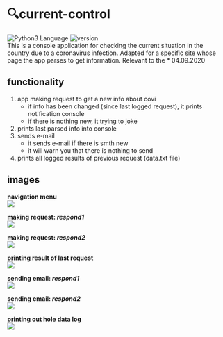 # 🔍current-control
<img src="https://img.shields.io/badge/language%20-python-blue" alt="Python3 Language"> <img src="https://img.shields.io/badge/python-v3.8.3-blue" alt="version">   
This is a console application for checking the current situation in the country due to a coronavirus infection. Adapted for a specific site whose page the app parses to get information. Relevant to the * 04.09.2020

## functionality 
1. app making request to get a new info about covi
    - if info has been changed (since last logged request), it prints notification console
    - if there is nothing new, it trying to joke
2. prints last parsed info into console
3. sends e-mail
    - it sends e-mail if there is smth new 
    - it will warn you that there is nothing to send
4. prints all logged results of previous request (data.txt file)

## images
**navigation menu**             
<img src="https://github.com/dlnwlkmn/current-control/tree/master/images/0.png">

**making request: _respond1_**             
<img src="https://github.com/dlnwlkmn/current-control/tree/master/images/1_1.png">

**making request: _respond2_**             
<img src="https://github.com/dlnwlkmn/current-control/tree/master/images/1_2.png">

**printing result of last request**             
<img src="https://github.com/dlnwlkmn/current-control/tree/master/images/2.png">

**sending email: _respond1_**             
<img src="https://github.com/dlnwlkmn/current-control/tree/master/images/3_1.png">

**sending email: _respond2_**             
<img src="https://github.com/dlnwlkmn/current-control/tree/master/images/3_2.png">

**printing out hole data log**             
<img src="https://github.com/dlnwlkmn/current-control/tree/master/images/4.png">
